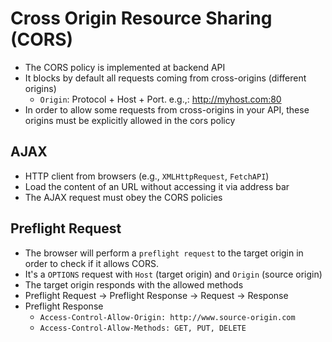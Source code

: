 # Cross Origin Resource Sharing (CORS)

- The CORS policy is implemented at backend API
- It blocks by default all requests coming from cross-origins (different origins)
  - `Origin`: Protocol + Host + Port. e.g.,: <http://myhost.com:80>
- In order to allow some requests from cross-origins in your API, these origins must be explicitly allowed in the cors policy

## AJAX

- HTTP client from browsers (e.g., `XMLHttpRequest`, `FetchAPI`)
- Load the content of an URL without accessing it via address bar
- The AJAX request must obey the CORS policies

## Preflight Request

- The browser will perform a `preflight request` to the target origin in order to check if it allows CORS.
- It's a `OPTIONS` request with `Host` (target origin) and `Origin` (source origin)
- The target origin responds with the allowed methods
- Preflight Request -> Preflight Response -> Request -> Response
- Preflight Response
  - `Access-Control-Allow-Origin: http://www.source-origin.com`
  - `Access-Control-Allow-Methods: GET, PUT, DELETE`
